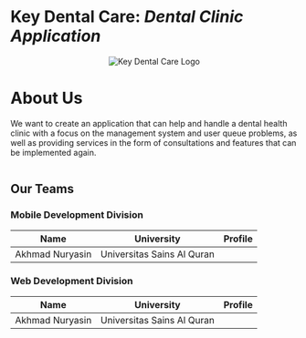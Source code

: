 # Key Dental Care: _Dental Clinic Application_
<p align="center"><img align="center" src="" alt="Key Dental Care Logo"/></p>

# About Us
We want to create an application that can help and handle a dental health clinic with a focus on the management system and user queue problems, as well as providing services in the form of consultations and features that can be implemented again.

<p align="center"><img align="center" src="" /></p>


## Our Teams
### Mobile Development Division
| Name | University | Profile |
|:----:|:----------:|:-------:|
|Akhmad Nuryasin|Universitas Sains Al Quran||

### Web Development Division
| Name | University | Profile |
|:----:|:----------:|:-------:|
|Akhmad Nuryasin|Universitas Sains Al Quran||




<!--

**Here are some ideas to get you started:**

🙋‍♀️ A short introduction - what is your organization all about?
🌈 Contribution guidelines - how can the community get involved?
👩‍💻 Useful resources - where can the community find your docs? Is there anything else the community should know?
🍿 Fun facts - what does your team eat for breakfast?
🧙 Remember, you can do mighty things with the power of [Markdown](https://docs.github.com/github/writing-on-github/getting-started-with-writing-and-formatting-on-github/basic-writing-and-formatting-syntax)
-->
